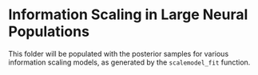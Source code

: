 # Information Scaling in Large Neural Populations

This folder will be populated with the posterior samples for various information scaling models, as generated by the `scalemodel_fit` function.